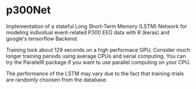# p300Net
Implementation of a stateful Long Short-Term Memory (LSTM) Network for modeling individual event-related P300 EEG data with R (keras) and google's tensorflow Backend.

Training took about 129 seconds on a high performace GPU. Consider much longer training periods using average CPUs and serial computing. You can try the ParallelR package if you want to use parallel computing on your CPU.

The performance of the LSTM may vary due to the fact that training-trials are randomly choosen from the database.

